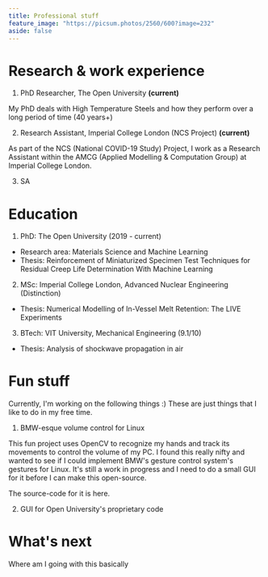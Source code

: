 ```yaml
---
title: Professional stuff
feature_image: "https://picsum.photos/2560/600?image=232"
aside: false
---
```


# Research & work experience

1. PhD Researcher, The Open University **(current)**

My PhD deals with High Temperature Steels and how they perform over a long period of time (40 years+)

2. Research Assistant, Imperial College London (NCS Project) **(current)**

As part of the NCS (National COVID-19 Study) Project, I work as a Research Assistant within the AMCG (Applied Modelling & Computation Group) at Imperial College London. 

3. SA
# Education

1. PhD: The Open University (2019 - current)
* Research area: Materials Science and Machine Learning
* Thesis: Reinforcement of Miniaturized Specimen Test Techniques for Residual Creep Life Determination With Machine Learning 
2. MSc: Imperial College London, Advanced Nuclear Engineering (Distinction)
* Thesis: Numerical Modelling of In-Vessel Melt Retention: The LIVE Experiments
3. BTech: VIT University, Mechanical Engineering (9.1/10)
* Thesis: Analysis of shockwave propagation in air

# Fun stuff

Currently, I'm working on the following things :) These are just things that I like to do in my free time.

1. BMW-esque volume control for Linux

This fun project uses OpenCV to recognize my hands and track its movements to control the volume of my PC. I found this really nifty and wanted to see if I could implement BMW's gesture control system's gestures for Linux. It's still a work in progress and I need to do a small GUI for it before I can make this open-source.

The source-code for it is here. 

2. GUI for Open University's proprietary code

# What's next

Where am I going with this basically
